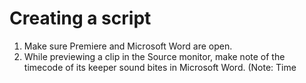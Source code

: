 # Creating a script

1. Make sure Premiere and Microsoft Word are open. 
2. While previewing a clip in the Source monitor, make note of the timecode of its keeper sound bites in Microsoft Word. (Note: Time 